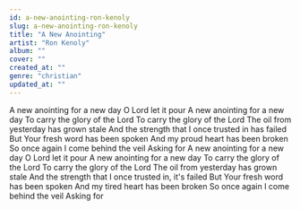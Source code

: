 ```yaml
---
id: a-new-anointing-ron-kenoly
slug: a-new-anointing-ron-kenoly
title: "A New Anointing"
artist: "Ron Kenoly"
album: ""
cover: ""
created_at: ""
genre: "christian"
updated_at: ""
---
```


A new anointing for a new day
O Lord let it pour
A new anointing for a new day
To carry the glory of the Lord
To carry the glory of the Lord
The oil from yesterday has grown stale
And the strength that I once trusted in has failed
But Your fresh word has been spoken
And my proud heart has been broken
So once again I come behind the veil
Asking for
A new anointing for a new day
O Lord let it pour
A new anointing for a new day
To carry the glory of the Lord
To carry the glory of the Lord
The oil from yesterday has grown stale
And the strength that I once trusted in, it's failed
But Your fresh word has been spoken
And my tired heart has been broken
So once again I come behind the veil
Asking for